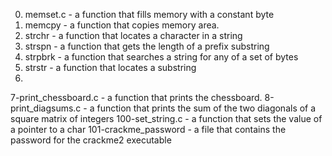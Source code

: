 0. memset.c - a function that fills memory with a constant byte
1. memcpy - a function that copies memory area.
2. strchr - a function that locates a character in a string
3. strspn - a function that gets the length of a prefix substring
4. strpbrk - a function that searches a string for any of a set of bytes
5. strstr - a function that locates a substring
6. 
7-print_chessboard.c - a function that prints the chessboard.
8-print_diagsums.c - a function that prints the sum of the two diagonals of a square matrix of integers
100-set_string.c - a function that sets the value of a pointer to a char
101-crackme_password - a file that contains the password for the crackme2 executable

